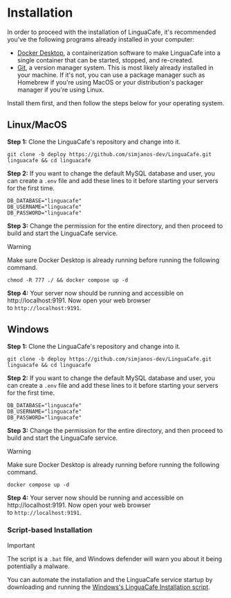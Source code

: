 # Installation

In order to proceed with the installation of LinguaCafe, it's recommended you've the following programs already installed in your computer:
- [Docker Desktop](https://www.docker.com/products/docker-desktop/), a containerization software to make LinguaCafe into a single container that can be started, stopped, and re-created.
- [Git](https://git-scm.com/), a version manager system. This is most likely already installed in your machine. If it's not, you can use a package manager such as Homebrew if you're using MacOS or your distribution's packager manager if you're using Linux.

Install them first, and then follow the steps below for your operating system. 
## Linux/MacOS

**Step 1:** Clone the LinguaCafe's repository and change into it.

```
git clone -b deploy https://github.com/simjanos-dev/LinguaCafe.git linguacafe && cd linguacafe
```

**Step 2:** If you want to change the default MySQL database and user, you can create a `.env` file and add these lines to it before starting your servers for the first time.

```
DB_DATABASE="linguacafe"
DB_USERNAME="linguacafe"
DB_PASSWORD="linguacafe"
```

**Step 3:** Change the permission for the entire directory, and then proceed to build and start the LinguaCafe service.

> [!WARNING]  
> Make sure Docker Desktop is already running before running the following command.

```
chmod -R 777 ./ && docker compose up -d
```

**Step 4:** Your server now should be running and accessible on http://localhost:9191.  Now open your web browser to `http://localhost:9191`.

## Windows

**Step 1:** Clone the LinguaCafe's repository and change into it.
```
git clone -b deploy https://github.com/simjanos-dev/LinguaCafe.git linguacafe && cd linguacafe
```

**Step 2:** If you want to change the default MySQL database and user, you can create a `.env` file and add these lines to it before starting your servers for the first time.

```
DB_DATABASE="linguacafe"
DB_USERNAME="linguacafe"
DB_PASSWORD="linguacafe"
````

**Step 3:** Change the permission for the entire directory, and then proceed to build and start the LinguaCafe service.

> [!WARNING]  
> Make sure Docker Desktop is already running before running the following command.

```
docker compose up -d
```

**Step 4:** Your server now should be running and accessible on http://localhost:9191.  Now open your web browser to `http://localhost:9191`.

### Script-based Installation

> [!IMPORTANT]  
> The script is a `.bat` file, and Windows defender will warn you about it being potentially a malware.

You can automate the installation and the LinguaCafe service startup by downloading and running the [Windows's LinguaCafe Installation script](/install_linguacafe.bat). 
